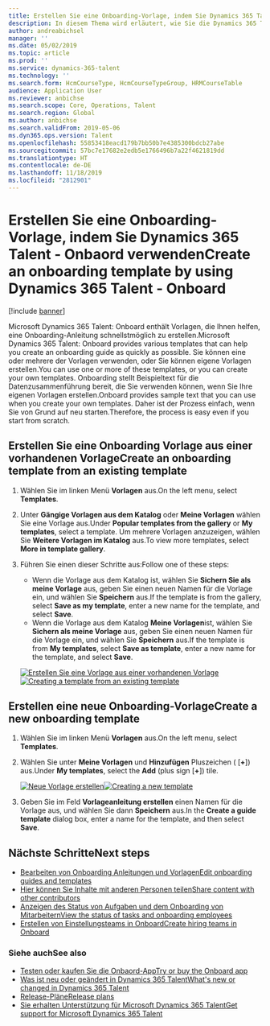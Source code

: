 ```yaml
---
title: Erstellen Sie eine Onboarding-Vorlage, indem Sie Dynamics 365 Talent - Onbaord verwenden
description: In diesem Thema wird erläutert, wie Sie die Dynamics 365 Talent - Onboard verwenden, um eine Vorlage für ein Onboarding-Handbuch für Ihre Neueinstellungen zu erstellen. Diese Aufgabe ist ein erster Schritt in einer Human Capital Management (HCM)-Einstellungsstrategie.
author: andreabichsel
manager: ''
ms.date: 05/02/2019
ms.topic: article
ms.prod: ''
ms.service: dynamics-365-talent
ms.technology: ''
ms.search.form: HcmCourseType, HcmCourseTypeGroup, HRMCourseTable
audience: Application User
ms.reviewer: anbichse
ms.search.scope: Core, Operations, Talent
ms.search.region: Global
ms.author: anbichse
ms.search.validFrom: 2019-05-06
ms.dyn365.ops.version: Talent
ms.openlocfilehash: 55853418eacd179b7bb50b7e4385300bdcb27abe
ms.sourcegitcommit: 57bc7e17682e2edb5e1766496b7a22f4621819dd
ms.translationtype: HT
ms.contentlocale: de-DE
ms.lasthandoff: 11/18/2019
ms.locfileid: "2812901"
---
```

# <a name="create-an-onboarding-template-by-using-dynamics-365-talent---onboard"></a><span data-ttu-id="86ea6-104">Erstellen Sie eine Onboarding-Vorlage, indem Sie Dynamics 365 Talent - Onbaord verwenden</span><span class="sxs-lookup"><span data-stu-id="86ea6-104">Create an onboarding template by using Dynamics 365 Talent - Onboard</span></span>

[!include [banner](includes/banner.md)]

<span data-ttu-id="86ea6-105">Microsoft Dynamics 365 Talent: Onboard enthält Vorlagen, die Ihnen helfen, eine Onboarding-Anleitung schnellstmöglich zu erstellen.</span><span class="sxs-lookup"><span data-stu-id="86ea6-105">Microsoft Dynamics 365 Talent: Onboard provides various templates that can help you create an onboarding guide as quickly as possible.</span></span> <span data-ttu-id="86ea6-106">Sie können eine oder mehrere der Vorlagen verwenden, oder Sie können eigene Vorlagen erstellen.</span><span class="sxs-lookup"><span data-stu-id="86ea6-106">You can use one or more of these templates, or you can create your own templates.</span></span> <span data-ttu-id="86ea6-107">Onboarding stellt Beispieltext für die Datenzusammenführung bereit, die Sie verwenden können, wenn Sie Ihre eigenen Vorlagen erstellen.</span><span class="sxs-lookup"><span data-stu-id="86ea6-107">Onboard provides sample text that you can use when you create your own templates.</span></span> <span data-ttu-id="86ea6-108">Daher ist der Prozess einfach, wenn Sie von Grund auf neu starten.</span><span class="sxs-lookup"><span data-stu-id="86ea6-108">Therefore, the process is easy even if you start from scratch.</span></span>

## <a name="create-an-onboarding-template-from-an-existing-template"></a><span data-ttu-id="86ea6-109">Erstellen Sie eine Onboarding Vorlage aus einer vorhandenen Vorlage</span><span class="sxs-lookup"><span data-stu-id="86ea6-109">Create an onboarding template from an existing template</span></span>

1. <span data-ttu-id="86ea6-110">Wählen Sie im linken Menü **Vorlagen** aus.</span><span class="sxs-lookup"><span data-stu-id="86ea6-110">On the left menu, select **Templates**.</span></span>
2. <span data-ttu-id="86ea6-111">Unter **Gängige Vorlagen aus dem Katalog** oder **Meine Vorlagen** wählen Sie eine Vorlage aus.</span><span class="sxs-lookup"><span data-stu-id="86ea6-111">Under **Popular templates from the gallery** or **My templates**, select a template.</span></span> <span data-ttu-id="86ea6-112">Um mehrere Vorlagen anzuzeigen, wählen Sie **Weitere Vorlagen im Katalog** aus.</span><span class="sxs-lookup"><span data-stu-id="86ea6-112">To view more templates, select **More in template gallery**.</span></span>
3. <span data-ttu-id="86ea6-113">Führen Sie einen dieser Schritte aus:</span><span class="sxs-lookup"><span data-stu-id="86ea6-113">Follow one of these steps:</span></span>

    - <span data-ttu-id="86ea6-114">Wenn die Vorlage aus dem Katalog ist, wählen Sie **Sichern Sie als meine Vorlage** aus, geben Sie einen neuen Namen für die Vorlage ein, und wählen Sie **Speichern** aus.</span><span class="sxs-lookup"><span data-stu-id="86ea6-114">If the template is from the gallery, select **Save as my template**, enter a new name for the template, and select **Save**.</span></span>
    - <span data-ttu-id="86ea6-115">Wenn die Vorlage aus dem Katalog **Meine Vorlagen**ist, wählen Sie **Sichern als meine Vorlage** aus, geben Sie einen neuen Namen für die Vorlage ein, und wählen Sie **Speichern** aus.</span><span class="sxs-lookup"><span data-stu-id="86ea6-115">If the template is from **My templates**, select **Save as template**, enter a new name for the template, and select **Save**.</span></span>

    <span data-ttu-id="86ea6-116">[![Erstellen Sie eine Vorlage aus einer vorhandenen Vorlage](./media/onboard-save-template.png)](./media/onboard-save-template.png)</span><span class="sxs-lookup"><span data-stu-id="86ea6-116">[![Creating a template from an existing template](./media/onboard-save-template.png)](./media/onboard-save-template.png)</span></span>

## <a name="create-a-new-onboarding-template"></a><span data-ttu-id="86ea6-117">Erstellen eine neue  Onboarding-Vorlage</span><span class="sxs-lookup"><span data-stu-id="86ea6-117">Create a new onboarding template</span></span>

1. <span data-ttu-id="86ea6-118">Wählen Sie im linken Menü **Vorlagen** aus.</span><span class="sxs-lookup"><span data-stu-id="86ea6-118">On the left menu, select **Templates**.</span></span>
2. <span data-ttu-id="86ea6-119">Wählen Sie unter **Meine Vorlagen** und **Hinzufügen** Pluszeichen ( \[**+**\]) aus.</span><span class="sxs-lookup"><span data-stu-id="86ea6-119">Under **My templates**, select the **Add** (plus sign \[**+**\]) tile.</span></span>

    <span data-ttu-id="86ea6-120">[![Neue Vorlage erstellen](./media/onboard-create-new-template.png)](./media/onboard-create-new-template.png)</span><span class="sxs-lookup"><span data-stu-id="86ea6-120">[![Creating a new template](./media/onboard-create-new-template.png)](./media/onboard-create-new-template.png)</span></span>

3. <span data-ttu-id="86ea6-121">Geben Sie im Feld **Vorlageanleitung erstellen** einen Namen für die Vorlage aus, und wählen Sie dann **Speichern** aus.</span><span class="sxs-lookup"><span data-stu-id="86ea6-121">In the **Create a guide template** dialog box, enter a name for the template, and then select **Save**.</span></span>

## <a name="next-steps"></a><span data-ttu-id="86ea6-122">Nächste Schritte</span><span class="sxs-lookup"><span data-stu-id="86ea6-122">Next steps</span></span>

- [<span data-ttu-id="86ea6-123">Bearbeiten von Onboarding Anleitungen und Vorlagen</span><span class="sxs-lookup"><span data-stu-id="86ea6-123">Edit onboarding guides and templates</span></span>](./onboard-edit-guides-templates.md)
- [<span data-ttu-id="86ea6-124">Hier können Sie Inhalte mit anderen Personen teilen</span><span class="sxs-lookup"><span data-stu-id="86ea6-124">Share content with other contributors</span></span>](./onboard-share-template.md)
- [<span data-ttu-id="86ea6-125">Anzeigen des Status von Aufgaben und dem Onboarding von Mitarbeitern</span><span class="sxs-lookup"><span data-stu-id="86ea6-125">View the status of tasks and onboarding employees</span></span>](./onboard-view-status.md)
- [<span data-ttu-id="86ea6-126">Erstellen von Einstellungsteams in Onboard</span><span class="sxs-lookup"><span data-stu-id="86ea6-126">Create hiring teams in Onboard</span></span>](./onboard-create-team.md)

### <a name="see-also"></a><span data-ttu-id="86ea6-127">Siehe auch</span><span class="sxs-lookup"><span data-stu-id="86ea6-127">See also</span></span>

- [<span data-ttu-id="86ea6-128">Testen oder kaufen Sie die Onbaord-App</span><span class="sxs-lookup"><span data-stu-id="86ea6-128">Try or buy the Onboard app</span></span>](https://dynamics.microsoft.com/talent/onboard/)
- [<span data-ttu-id="86ea6-129">Was ist neu oder geändert in Dynamics 365 Talent</span><span class="sxs-lookup"><span data-stu-id="86ea6-129">What's new or changed in Dynamics 365 Talent</span></span>](./whats-new.md)
- [<span data-ttu-id="86ea6-130">Release-Pläne</span><span class="sxs-lookup"><span data-stu-id="86ea6-130">Release plans</span></span>](https://docs.microsoft.com/business-applications-release-notes/index)
- [<span data-ttu-id="86ea6-131">Sie erhalten Unterstützung für Microsoft Dynamics 365 Talent</span><span class="sxs-lookup"><span data-stu-id="86ea6-131">Get support for Microsoft Dynamics 365 Talent</span></span>](./talent-support.md)
